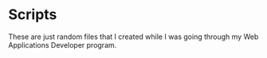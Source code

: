 Scripts
=======
These are just random files that I created while I was going through my Web Applications Developer program. 
